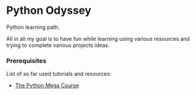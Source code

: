 # Python Odyssey

Python learning path.


All in all my goal is to have fun while learning using various resources and trying to complete various projects ideas.

### Prerequisites

List of so far used tutorials and resources:
* [The Python Mega Course](https://www.udemy.com/the-python-mega-course/)
